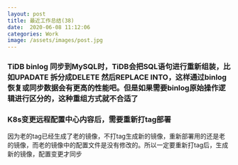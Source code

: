 ```yaml
---
layout: post
title: 最近工作总结(38)
date:  2020-06-08 11:12:06
categories: Work
image: /assets/images/post.jpg
---
```


### TiDB binlog 同步到MySQL时，TiDB会把SQL语句进行重新组装，比如UPADATE 拆分成DELETE 然后REPLACE INTO，这样通过binlog恢复或同步数据会有更高的性能吧。但是如果需要binlog原始操作逻辑进行区分的，这种重组方式就不合适了

### K8s变更远程配置中心内容后，需要重新打tag部署
因为老的tag已经生成了老的镜像，不打tag生成新的镜像，重新部署用的还是老的镜像，而老的镜像中的配置文件是没有修改的。所以一定要重新打tag后，生成新的镜像，配置变更才同步
